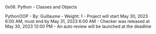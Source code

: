 0x06. Python - Classes and Objects

PythonOOP
    - By: Guillaume
    - Weight: 1
    - Project will start May 30, 2023 6:00 AM, must end by May 31, 2023 6:00 AM
    - Checker was released at May 30, 2023 12:00 PM
    - An auto review will be launched at the deadline

